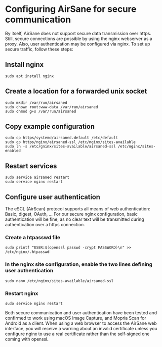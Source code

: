 # Configuring AirSane for secure communication 
By itself, AirSane does not support secure data transmission over https. 
Still, secure connections are possible by using the nginx webserver as a proxy. Also, user authentication may be configured via nginx.
To set up secure traffic, follow these steps:
## Install nginx
```sudo apt install nginx```
## Create a location for a forwarded unix socket
```
sudo mkdir /var/run/airsaned
sudo chown root:www-data /var/run/airsaned
sudo chmod g+s /var/run/airsaned
```
## Copy example configuration
```
sudo cp https/systemd/airsaned.default /etc/default
sudo cp https/nginx/airsaned-ssl /etc/nginx/sites-available
sudo ln -s /etc/gninx/sites-available/airsaned-ssl /etc/nginx/sites-enabled
```
## Restart services
```
sudo service airsaned restart
sudo service nginx restart
```
## Configure user authentication
The eSCL (AirScan) protocol supports all means of web authentication: Basic, digest, OAuth, ...
For our secure nginx configuration, basic authentication will be fine, as no clear text will be transmitted during authentication over
a https connection.
### Create a htpasswd file
```sudo printf "USER:$(openssl passwd -crypt PASSWORD)\n" >> /etc/nginx/.htpasswd```
### In the nginx site configuration, enable the two lines defining user authentication
```sudo nano /etc/nginx/sites-available/airsaned-ssl```
### Restart nginx
```sudo service nginx restart```

Both secure communication and user authentication have been tested and confirmed to work
using macOS Image Capture, and Mopria Scan for Android as a client.
When using a web browser to access the AirSane web interface, you will receive a warning
about an invalid certificate unless you configure nginx to use a real certificate rather
than the self-signed one coming with openssl.

  
